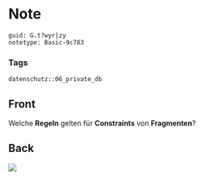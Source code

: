 # Note
```
guid: G.t?wyr|zy
notetype: Basic-9c783
```

### Tags
```
datenschutz::06_private_db
```

## Front
Welche <b>Regeln</b> gelten für <b>Constraints</b> von
<b>Fragmenten</b>?

## Back
<img src="paste-8439920f48b68370e62e43c521db39398d782903.jpg">
